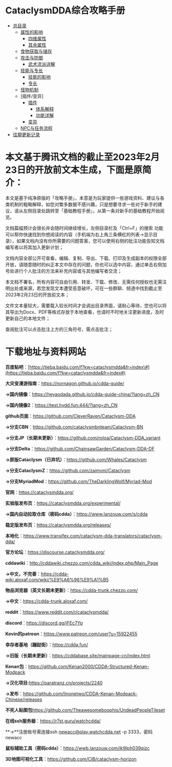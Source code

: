# CataclysmDDA综合攻略手册

- [总目录](总目录.md)
  - [属性的影响](属性的影响.md)
    - [四维属性](属性的影响.md/#四维属性)
    - [其余属性](属性的影响.md/#其余属性)
  - [食物获取与储存](食物获取与储存.md)
  - [攻击与防御](攻击与防御.md)
    - [武术流派详解](武术流派详解.md)
  - [技能与专长](技能与专长.md)
    - [技能的影响](技能与专长.md/#技能的影响)
    - [专长](技能与专长.md/#专长列表)
  - [怪物机制](怪物机制.md)
  - [插件/变异]
    - [插件](CBM体系与功能详解.md)
      - [体系解释](CBM体系与功能详解.md/#体系解释)
      - [功能详解](CBM体系与功能详解.md/#功能详解)
    - [变异](变异体系与路线详解.md)
  - [NPC与任务流程](NPC与任务流程.md)
- [往期更新记录](往期更新记录.md)

# 本文基于腾讯文档的截止至2023年2月23日的开放前文本生成，下面是原简介：

本文是基于纯净原版的「攻略手册」，本意是为玩家提供一些游戏资料、建议与各类机制的粗略解释，如您对繁多数据不感兴趣，只是想要寻求一些对于新手的建议，请从左侧目录处跳转至「基础教程手册」，从第一条对新手的基础教程开始阅览。

文档篇幅预计会很长并会随时间继续增长，左侧目录栏及「Ctrl+F」的搜索 功能可以帮你快速找到你想阅读的内容（手机端为右上角三条横杠的列表-\>显示目录），如果文档内没有你所需要的问题答案，您可以使用右侧的批注功能告知文档编写者以将其加入更新计划；

文档内容全部公开可查看，编辑、复制、导出、下载、打印及生成副本的权限全部开放，请随意随时的纠正本文中存在的问题，你也可以选中内容，通过单击右侧加号处进行个人批注的方法来补充内容或与其他编写者交流；

本文档不署名，所有内容可自由引用、转发、下载、修改、无需任何授权也无需注明出处或来源，若您发现文本遭受恶意破坏，可在一些群聊、频道中找到截止至2023年2月23日的开放前文本；

文件文本量较大，需要载入较长时间才会调出目录界面，请耐心等待，您也可以将其导出为Docx、PDF等格式存放于本地查看，也请时不时地关注更新进度，及时更新自己的本地文件；

查阅批注可以点击批注上方的三角符号，需点击批注；

# 下载地址与资料网站

**百度贴吧**：[https://tieba.baidu.com/f?kw=cataclysmdda&fr=index\#](https://tieba.baidu.com/f?kw=cataclysmdda&fr=index#)

**大灾变漫游指南**：<https://nornagon.github.io/cdda-guide/>

**→国内镜像**：<https://heyaodada.github.io/cdda-guide-china/?lang=zh_CN>

**→国内镜像2**：<https://test.hydd.fun:444/?lang=zh_CN>

**github页面**：<https://github.com/CleverRaven/Cataclysm-DDA>

**→分支CBN**：<https://github.com/cataclysmbnteam/Cataclysm-BN>

**→分支JP（长期未更新）**：<https://github.com/roloa/Cataclysm-DDA_variant>

**→分支Delta**：<https://github.com/ChainsawGarden/Cataclysm-DDA-DF>

**→原版Cataclysm（已弃坑）**：<https://github.com/Whales/Cataclysm>

**→分支CataclysmZ**：<https://github.com/zaimoni/Cataclysm>

**→分支MyriadMod**：<https://github.com/TheDarklingWolf/Myriad-Mod>

**官网**：<https://cataclysmdda.org/>

**实验版发布页**：<https://cataclysmdda.org/experimental/>

**→国内自动拉取仓库（密码cdda）**：<https://www.lanzouw.com/s/cdda>

**稳定版发布页**：<https://cataclysmdda.org/releases/>

**本地化**：<https://www.transifex.com/cataclysm-dda-translators/cataclysm-dda/>

**官方论坛**：<https://discourse.cataclysmdda.org/>

**cddawiki**：<http://cddawiki.chezzo.com/cdda_wiki/index.php/Main_Page>

**→中文，不完善**：<https://cdda-wiki.aloxaf.com/wiki/%E9%A6%96%E9%A1%B5>

**物品浏览器（英文长期未更新）**：<https://cdda-trunk.chezzo.com/>

**→中文**：<https://cdda-trunk.aloxaf.com/>

**reddit**：<https://www.reddit.com/r/cataclysmdda/>

**discord**：<https://discord.gg/jFEc7Yp>

**Kevin的patreon**：<https://www.patreon.com/user?u=15922455>

**幸存者基地（蹦跶街）**：<https://cdda.fun/>

**→旧版（长期未更新）**：<https://cddabase.site/mainpage-cn/index.html>

**Kenan包**：<https://github.com/Kenan2000/CDDA-Structured-Kenan-Modpack>

**→汉化项目:**<https://paratranz.cn/projects/2240>

**→发布**：<https://github.com/linonetwo/CDDA-Kenan-Modpack-Chinese/releases>

**不死人贴图包**<https://github.com/Theawesomeboophis/UndeadPeopleTileset>

**在线ssh服务器**：<https://r7st.guru/watchcdda/>

**→**注册账号需连接ssh newacc@play.watchcdda.net -p 3333，密码newacc

**鼠标辅助工具（密码cdda）**：<https://wwb.lanzouw.com/ikWph039qizc>

**3D地图可视化工具**：<https://github.com/CIB/cataclysm-horizon>
